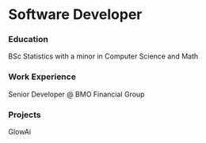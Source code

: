 # Software Developer

### Education
BSc Statistics with a minor in Computer Science and Math

### Work Experience 
Senior Developer @ BMO Financial Group

### Projects
GlowAi
